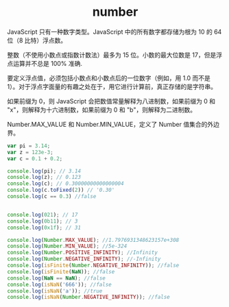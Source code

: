 <h1 align="center"> number</h1>

JavaScript 只有一种数字类型。JavaScript 中的所有数字都存储为根为 10 的 64 位（8 比特）浮点数。

整数（不使用小数点或指数计数法）最多为 15 位。小数的最大位数是 17，但是浮点运算并不总是 100% 准确.

要定义浮点值，必须包括小数点和小数点后的一位数字（例如，用 1.0 而不是 1）。对于浮点字面量的有趣之处在于，用它进行计算前，真正存储的是字符串。

如果前缀为 0，则 JavaScript 会把数值常量解释为八进制数，如果前缀为 0 和 "x"，则解释为十六进制数，如果前缀为 0 和 "b"，则解释为二进制数。

Number.MAX_VALUE 和 Number.MIN_VALUE，定义了 Number 值集合的外边界。

```javascript
var pi = 3.14;
var z = 123e-3;
var c = 0.1 + 0.2;

console.log(pi); // 3.14
console.log(z); // 0.123
console.log(c); // 0.30000000000000004
console.log(c.toFixed(2)) // '0.30'
console.log(c == 0.3) //false


console.log(021); // 17
console.log(0b11); // 3
console.log(0x1f); // 31

console.log(Number.MAX_VALUE); //1.7976931348623157e+308
console.log(Number.MIN_VALUE); //5e-324
console.log(Number.POSITIVE_INFINITY); //Infinity
console.log(Number.NEGATIVE_INFINITY); //-Infinity
console.log(isFinite(Number.NEGATIVE_INFINITY)); //false
console.log(isFinite(NaN)); //false
console.log(NaN == NaN); //false
console.log(isNaN('666')); //false
console.log(isNaN('a')); //true
console.log(isNaN(Number.NEGATIVE_INFINITY)); //false

```

